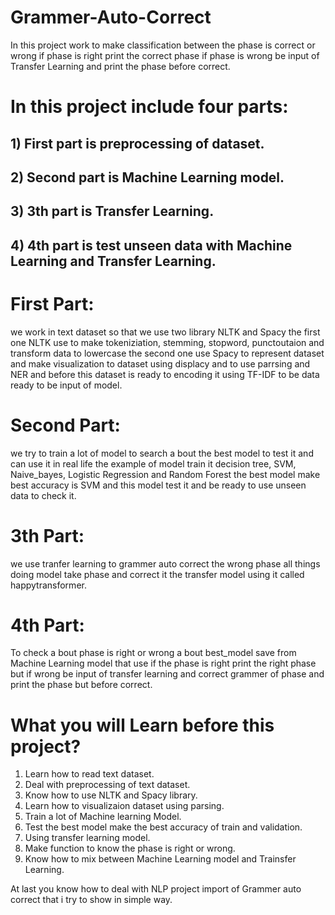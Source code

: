 # Grammer-Auto-Correct
In this project work to make classification between the phase is correct or wrong if phase is right print the correct phase if phase is wrong be input of Transfer Learning and print the phase before correct.

# In this project include four parts:
## 1) First part is preprocessing of dataset.
## 2) Second part is Machine Learning model.
## 3) 3th part is Transfer Learning.
## 4) 4th part is test unseen data with Machine Learning and Transfer Learning.

# First Part:
  we work in text dataset so that we use two library NLTK and Spacy the first one NLTK use to make tokeniziation, stemming, stopword, punctoutaion and transform data to lowercase
  the second one use Spacy to represent dataset and make visualization to dataset using displacy and to use parrsing and NER and before this dataset is ready to encoding it 
  using TF-IDF to be data ready to be input of model.
  
# Second Part:
  we try to train a lot of model to search a bout the best model to test it and can use it in real life the example of model train it 
  decision tree, SVM, Naive_bayes, Logistic Regression and Random Forest the best model make best accuracy is SVM and this model test it
  and be ready to use unseen data to check it.
  
# 3th Part:
  we use tranfer learning to grammer auto correct the wrong phase all things doing model take phase and correct it the transfer model
  using it called happytransformer.
  
# 4th Part:
  To check a bout phase is right or wrong a bout best_model save from Machine Learning model that use if the phase is right print the right phase 
  but if wrong be input of transfer learning and correct grammer of phase and print the phase but before correct.
  

# What you will Learn before this project?
1) Learn how to read text dataset.
2) Deal with preprocessing of text dataset.
3) Know how to use NLTK and Spacy library.
4) Learn how to visualizaion dataset using parsing.
5) Train a lot of Machine learning Model.
6) Test the best model make the best accuracy of train and validation.
7) Using transfer learning model.
8) Make function to know the phase is right or wrong.
9) Know how to mix between Machine Learning model and Trainsfer Learning.

At last you know how to deal with NLP project import of Grammer auto correct that i try to show in simple way.

